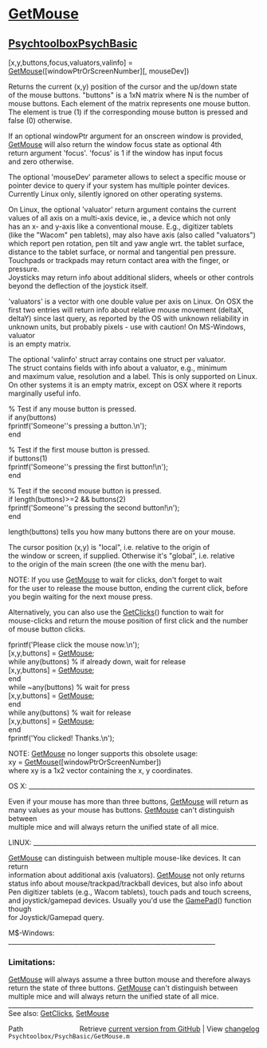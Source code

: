 # [GetMouse](GetMouse)
## [Psychtoolbox](Psychtoolbox)[PsychBasic](PsychBasic)

[x,y,buttons,focus,valuators,valinfo] = [GetMouse](GetMouse)([windowPtrOrScreenNumber][, mouseDev])  
  
Returns the current (x,y) position of the cursor and the up/down state  
of the mouse buttons. "buttons" is a 1xN matrix where N is the number of  
mouse buttons. Each element of the matrix represents one mouse button.  
The element is true (1) if the corresponding mouse button is pressed and  
false (0) otherwise.  
  
If an optional windowPtr argument for an onscreen window is provided,  
[GetMouse](GetMouse) will also return the window focus state as optional 4th  
return argument 'focus'. 'focus' is 1 if the window has input focus  
and zero otherwise.   
  
The optional 'mouseDev' parameter allows to select a specific mouse or  
pointer device to query if your system has multiple pointer devices.  
Currently Linux only, silently ignored on other operating systems.  
  
On Linux, the optional 'valuator' return argument contains the current  
values of all axis on a multi-axis device, ie., a device which not only  
has an x- and y-axis like a conventional mouse. E.g., digitizer tablets  
(like the "Wacom" pen tablets), may also have axis (also called "valuators")  
which report pen rotation, pen tilt and yaw angle wrt. the tablet surface,  
distance to the tablet surface, or normal and tangential pen pressure.  
Touchpads or trackpads may return contact area with the finger, or pressure.  
Joysticks may return info about additional sliders, wheels or other controls  
beyond the deflection of the joystick itself.  
  
'valuators' is a vector with one double value per axis on Linux. On OSX the  
first two entries will return info about relative mouse movement (deltaX,  
deltaY) since last query, as reported by the OS with unknown reliability in  
unknown units, but probably pixels - use with caution! On MS-Windows, valuator  
is an empty matrix.  
  
The optional 'valinfo' struct array contains one struct per valuator.  
The struct contains fields with info about a valuator, e.g., minimum  
and maximum value, resolution and a label. This is only supported on Linux.  
On other systems it is an empty matrix, except on OSX where it reports  
marginally useful info.  
  
  
% Test if any mouse button is pressed.   
if any(buttons)  
  fprintf('Someone''s pressing a button.\n');  
end  
  
% Test if the first mouse button is pressed.  
if buttons(1)  
  fprintf('Someone''s pressing the first button!\n');  
end  
  
% Test if the second mouse button is pressed.  
if length(buttons)\>=2 && buttons(2)  
  fprintf('Someone''s pressing the second button!\n');  
end  
  
length(buttons) tells you how many buttons there are on your mouse.  
  
The cursor position (x,y) is "local", i.e. relative to the origin of  
the window or screen, if supplied. Otherwise it's "global", i.e. relative  
to the origin of the main screen (the one with the menu bar).  
  
NOTE: If you use [GetMouse](GetMouse) to wait for clicks, don't forget to wait  
for the user to release the mouse button, ending the current click, before  
you begin waiting for the next mouse press.  
  
Alternatively, you can also use the [GetClicks](GetClicks)() function to wait for  
mouse-clicks and return the mouse position of first click and the number  
of mouse button clicks.  
  
fprintf('Please click the mouse now.\n');  
[x,y,buttons] = [GetMouse](GetMouse);  
while any(buttons) % if already down, wait for release  
  [x,y,buttons] = [GetMouse](GetMouse);  
end  
while ~any(buttons) % wait for press  
  [x,y,buttons] = [GetMouse](GetMouse);  
end  
while any(buttons) % wait for release  
  [x,y,buttons] = [GetMouse](GetMouse);  
end  
fprintf('You clicked! Thanks.\n');  
  
NOTE: [GetMouse](GetMouse) no longer supports this obsolete usage:  
xy = [GetMouse](GetMouse)([windowPtrOrScreenNumber])  
where xy is a 1x2 vector containing the x, y coordinates.  
  
OS X: \_\_\_\_\_\_\_\_\_\_\_\_\_\_\_\_\_\_\_\_\_\_\_\_\_\_\_\_\_\_\_\_\_\_\_\_\_\_\_\_\_\_\_\_\_\_\_\_\_\_\_\_\_\_\_\_\_\_\_\_\_\_\_\_\_\_\_\_\_\_\_  
  
Even if your mouse has more than three buttons, [GetMouse](GetMouse) will return as  
many values as your mouse has buttons. [GetMouse](GetMouse) can't distinguish between  
multiple mice and will always return the unified state of all mice.  
  
LINUX: \_\_\_\_\_\_\_\_\_\_\_\_\_\_\_\_\_\_\_\_\_\_\_\_\_\_\_\_\_\_\_\_\_\_\_\_\_\_\_\_\_\_\_\_\_\_\_\_\_\_\_\_\_\_\_\_\_\_\_\_\_\_\_\_\_\_\_\_\_\_  
  
[GetMouse](GetMouse) can distinguish between multiple mouse-like devices. It can return  
information about additional axis (valuators). [GetMouse](GetMouse) not only returns  
status info about mouse/trackpad/trackball devices, but also info about  
Pen digitizer tablets (e.g., Wacom tablets), touch pads and touch screens,  
and joystick/gamepad devices. Usually you'd use the [GamePad](GamePad)() function though  
for Joystick/Gamepad query.  
  
M$-Windows: \_\_\_\_\_\_\_\_\_\_\_\_\_\_\_\_\_\_\_\_\_\_\_\_\_\_\_\_\_\_\_\_\_\_\_\_\_\_\_\_\_\_\_\_\_\_\_\_\_\_\_\_\_\_\_\_\_\_\_\_\_\_\_\_\_  
  
### Limitations:  
  
[GetMouse](GetMouse) will always assume a three button mouse and therefore always  
return the state of three buttons. [GetMouse](GetMouse) can't distinguish between  
multiple mice and will always return the unified state of all mice.  
\_\_\_\_\_\_\_\_\_\_\_\_\_\_\_\_\_\_\_\_\_\_\_\_\_\_\_\_\_\_\_\_\_\_\_\_\_\_\_\_\_\_\_\_\_\_\_\_\_\_\_\_\_\_\_\_\_\_\_\_\_\_\_\_\_\_\_\_\_\_\_\_\_\_\_\_\_  
See also: [GetClicks](GetClicks), [SetMouse](SetMouse)  
  




<div class="code_header" style="text-align:right;">
  <span style="float:left;">Path&nbsp;&nbsp;</span> <span class="counter">Retrieve <a href=
  "https://raw.github.com/Psychtoolbox-3/Psychtoolbox-3/beta/Psychtoolbox/PsychBasic/GetMouse.m">current version from GitHub</a> | View <a href=
  "https://github.com/Psychtoolbox-3/Psychtoolbox-3/commits/beta/Psychtoolbox/PsychBasic/GetMouse.m">changelog</a></span>
</div>
<div class="code">
  <code>Psychtoolbox/PsychBasic/GetMouse.m</code>
</div>

